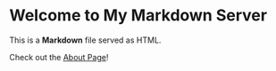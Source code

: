 # Welcome to My Markdown Server

This is a **Markdown** file served as HTML.

Check out the [About Page](about.md)!
